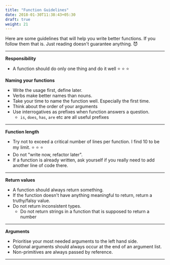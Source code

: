 ```yaml
---
title: "Function Guidelines"
date: 2018-01-30T11:38:43+05:30
draft: true
weight: 21
---
```


Here are some guidelines that will help you write better functions. If you follow them that is. Just reading doesn't guarantee anything. :smiling_imp:

----

**Responsibility**

* A function should do only one thing and do it well :star: :star: :star:


**Naming your functions**

* Write the usage first, define later.
* Verbs make better names than nouns.
* Take your time to name the function well. Especially the first time.
* Think about the order of your arguments
* Use interrogatives as prefixes when function answers a question.
    * `is`, `does`, `has`, `are` etc are all useful prefixes

----

**Function length**

* Try not to exceed a critical number of lines per function. I find 10 to be my limit. :star: :star: :star:
* Do not "write now, refactor later".
* If a function is already written, ask yourself if you really need to add another line of code there.

----

**Return values**

* A function should always return something.
* If the function doesn't have anything meaningful to return, return a truthy/falsy value.
* Do not return inconsistent types.
    * Do not return strings in a function that is supposed to return a number

----

**Arguments**

* Prioritise your most needed arguments to the left hand side.
* Optional arguments should always occur at the end of an argument list.
* Non-primitives are always passed by reference.

----
